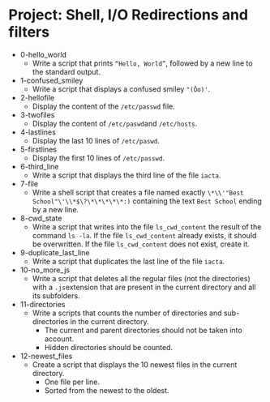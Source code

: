 # Project: Shell, I/O Redirections and filters


*  0-hello_world
   - Write a script that prints `“Hello, World”`, followed by a new line to the standard output.
*  1-confused_smiley
   - Write a script that displays a confused smiley `"(Ôo)'`.
*  2-hellofile
   - Display the content of the `/etc/passwd` file.
*  3-twofiles 
   - Display the content of `/etc/paswd`and `/etc/hosts`.
*  4-lastlines
   - Display the last 10 lines of `/etc/paswd`.
*  5-firstlines
   - Display the first 10 lines of `/etc/passwd`.
*  6-third_line
   - Write a script that displays the third line of the file `iacta`.
*  7-file
   - Write a shell script that creates a file named exactly `\*\\'"Best School"\'\\*$\?\*\*\*\*\*:)` containing the text `Best School` ending by a new line.
*  8-cwd_state
   - Write a script that writes into the file `ls_cwd_content` the result of the command `ls -la`. If the file `ls_cwd_content` already exists, it should be overwritten. If the file `ls_cwd_content` does not exist, create it.
*  9-duplicate_last_line
   - Write a script that duplicates the last line of the file `iacta`.
*  10-no_more_js
   - Write a script that deletes all the regular files (not the directories) with a `.js`extension that are present in the current directory and all its subfolders.
*  11-directories
   - Write a scripts that counts the number of directories and sub-directories in the current directory.
     - The current and parent directories should not be taken into account.
     - Hidden directories should be counted.
*  12-newest_files
   - Create a script that displays the 10 newest files in the current directory.
     - One file per line.
     - Sorted from the newest to the oldest.
